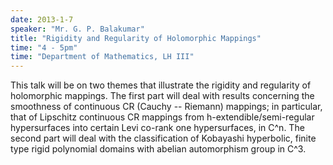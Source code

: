 ```yaml
---
date: 2013-1-7
speaker: "Mr. G. P. Balakumar"
title: "Rigidity and Regularity of Holomorphic Mappings"
time: "4 - 5pm" 
time: "Department of Mathematics, LH III"
---
```

This talk will be on two themes that illustrate the rigidity and
regularity of holomorphic mappings. The first part will deal with
results concerning the smoothness of continuous CR (Cauchy -- Riemann)
mappings; in particular, that of Lipschitz continuous CR mappings from
h-extendible/semi-regular hypersurfaces into certain Levi co-rank one
hypersurfaces, in C^n. The second part will deal with the classification
of Kobayashi hyperbolic, finite type rigid polynomial domains with  abelian
automorphism group in C^3.
